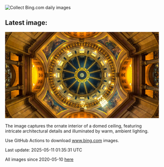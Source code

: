![Collect Bing.com daily images](https://github.com/counter2015/bing-daily-images/workflows/Collect%20Bing.com%20daily%20images/badge.svg)
## Latest image:
![](images/MinnesotaRotunda.jpg)

The image captures the ornate interior of a domed ceiling, featuring intricate architectural details and illuminated by warm, ambient lighting.

Use GitHub Actions to download www.bing.com images.

Last update: 2025-05-11 01:35:31 UTC

All images since 2020-05-10 [here](https://github.com/counter2015/bing-daily-images/tree/master/images)
